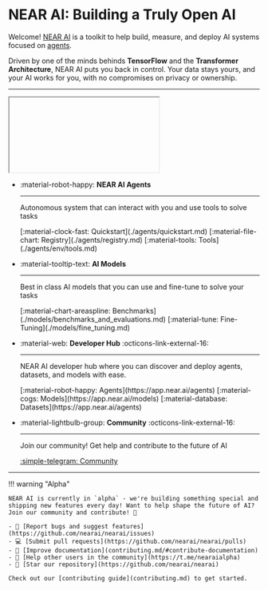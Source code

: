 # NEAR AI: Building a Truly Open AI

Welcome! [NEAR AI](https://near.ai) is a toolkit to help build, measure, and deploy AI systems focused on [agents](./agents/quickstart.md).

Driven by one of the minds behinds **TensorFlow** and the **Transformer Architecture**, NEAR AI puts you back in control. Your data stays yours, and your AI works for you, with no compromises on privacy or ownership.

---
<iframe
    class="agent-iframe"
    sandbox="allow-scripts allow-popups allow-same-origin allow-forms">
</iframe>

<div class="grid cards" markdown>

-   :material-robot-happy: __NEAR AI Agents__

    ---

    Autonomous system that can interact with you and use
    tools to solve tasks

    <span style="display: flex; justify-content: space-between;">
    [:material-clock-fast: Quickstart](./agents/quickstart.md)
    [:material-file-chart: Registry](./agents/registry.md)
    [:material-tools: Tools](./agents/env/tools.md)
    </span>

-   :material-tooltip-text: __AI Models__

    ---

    Best in class AI models that you can use and fine-tune to solve
    your tasks

    <span style="display: flex; justify-content: space-between;">
    [:material-chart-areaspline: Benchmarks](./models/benchmarks_and_evaluations.md)
    [:material-tune: Fine-Tuning](./models/fine_tuning.md)
    </span>


-   :material-web: __Developer Hub__ :octicons-link-external-16:

    ---

    NEAR AI developer hub where you can discover and deploy agents, datasets, and models with ease. 

    <span style="display: flex; justify-content: space-between;">
    [:material-robot-happy: Agents](https://app.near.ai/agents)
    [:material-cogs: Models](https://app.near.ai/models)
    [:material-database: Datasets](https://app.near.ai/agents)
    </span>

-   :material-lightbulb-group: __Community__ :octicons-link-external-16:

    ---

    Join our community! Get help and contribute to the future of AI

    [:simple-telegram: Community](https://t.me/nearaialpha)

</div>

---

!!! warning "Alpha"

    NEAR AI is currently in `alpha` - we're building something special and shipping new features every day! Want to help shape the future of AI? Join our community and contribute! 🚀

    - 🐛 [Report bugs and suggest features](https://github.com/nearai/nearai/issues)
    - 💻 [Submit pull requests](https://github.com/nearai/nearai/pulls)
    - 📖 [Improve documentation](contributing.md/#contribute-documentation)
    - 🤝 [Help other users in the community](https://t.me/nearaialpha)
    - 🌟 [Star our repository](https://github.com/nearai/nearai)

    Check out our [contributing guide](contributing.md) to get started.

